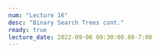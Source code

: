 ```yaml
---
num: "Lecture 16"
desc: "Binary Search Trees cont."
ready: true
lecture_date: 2022-09-06 09:30:00.00-7:00
---
```


